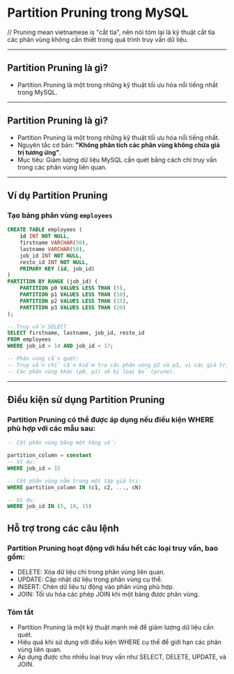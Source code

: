 # **Partition Pruning trong MySQL**
// Pruning mean vietnamese is "cắt tỉa", nên nói tóm lại là kỹ thuật cắt tỉa các phân vùng không cần thiết trong quá trình truy vấn dữ liệu.

---

## **Partition Pruning là gì?**
- Partition Pruning là một trong những kỹ thuật tối ưu hóa nổi tiếng nhất trong MySQL.

---

## **Partition Pruning là gì?**
- Partition Pruning là một trong những kỹ thuật tối ưu hóa nổi tiếng nhất.
- Nguyên tắc cơ bản: **"Không phân tích các phân vùng không chứa giá trị tương ứng"**.
- Mục tiêu: Giảm lượng dữ liệu MySQL cần quét bằng cách chỉ truy vấn trong các phân vùng liên quan.

---

## **Ví dụ Partition Pruning**
### **Tạo bảng phân vùng `employees`**
```sql
CREATE TABLE employees (
    id INT NOT NULL,
    firstname VARCHAR(50),
    lastname VARCHAR(50),
    job_id INT NOT NULL,
    resto_id INT NOT NULL,
    PRIMARY KEY (id, job_id)
)
PARTITION BY RANGE (job_id) (
    PARTITION p0 VALUES LESS THAN (5),
    PARTITION p1 VALUES LESS THAN (10),
    PARTITION p2 VALUES LESS THAN (15),
    PARTITION p3 VALUES LESS THAN (20)
);

-- Truy vấn SELECT
SELECT firstname, lastname, job_id, resto_id
FROM employees
WHERE job_id > 14 AND job_id < 17;

-- Phân vùng cần quét:
-- Truy vấn chỉ cần kiểm tra các phân vùng p2 và p3, vì các giá trị từ 15 đến 16 nằm trong hai phân vùng này.
-- Các phân vùng khác (p0, p1) sẽ bị loại bỏ (prune).
```
---
## Điều kiện sử dụng Partition Pruning
### Partition Pruning có thể được áp dụng nếu điều kiện WHERE phù hợp với các mẫu sau:
```sql
-- Cột phân vùng bằng một hằng số:

partition_column = constant
-- Ví dụ:
WHERE job_id = 15

-- Cột phân vùng nằm trong một tập giá trị:
WHERE partition_column IN (c1, c2, ..., cN)

-- Ví dụ:
WHERE job_id IN (5, 10, 15)
```
## Hỗ trợ trong các câu lệnh
### Partition Pruning hoạt động với hầu hết các loại truy vấn, bao gồm:

- DELETE: Xóa dữ liệu chỉ trong phân vùng liên quan.
- UPDATE: Cập nhật dữ liệu trong phân vùng cụ thể.
- INSERT: Chèn dữ liệu tự động vào phân vùng phù hợp.
- JOIN: Tối ưu hóa các phép JOIN khi một bảng được phân vùng.
### Tóm tắt
- Partition Pruning là một kỹ thuật mạnh mẽ để giảm lượng dữ liệu cần quét.
- Hiệu quả khi sử dụng với điều kiện WHERE cụ thể để giới hạn các phân vùng liên quan.
- Áp dụng được cho nhiều loại truy vấn như SELECT, DELETE, UPDATE, và JOIN.